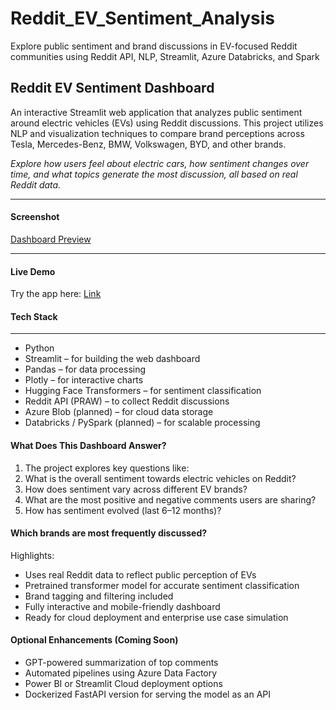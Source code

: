 # Reddit_EV_Sentiment_Analysis
Explore public sentiment and brand discussions in EV-focused Reddit communities using Reddit API, NLP, Streamlit, Azure Databricks, and Spark 

## Reddit EV Sentiment Dashboard
An interactive Streamlit web application that analyzes public sentiment around electric vehicles (EVs) using Reddit discussions. This project utilizes NLP and visualization techniques to compare brand perceptions across Tesla, Mercedes-Benz, BMW, Volkswagen, BYD, and other brands.

 
*Explore how users feel about electric cars, how sentiment changes over time, and what topics generate the most discussion, all based on real Reddit data.*

---

#### Screenshot

[Dashboard Preview](https://github.com/aishincp/Reddit_EV_Sentiment_Analysis/blob/main/assets/dashboard/Dashboard_Preview.pdf)

---

#### Live Demo

Try the app here: [Link](https://redditevsentimentanalysis-nc9xroxdw3ysnmpfxchmum.streamlit.app/)


#### Tech Stack
---
- Python
- Streamlit – for building the web dashboard
- Pandas – for data processing
- Plotly – for interactive charts
- Hugging Face Transformers – for sentiment classification
- Reddit API (PRAW) – to collect Reddit discussions
- Azure Blob (planned) – for cloud data storage
- Databricks / PySpark (planned) – for scalable processing

#### What Does This Dashboard Answer?

1. The project explores key questions like:
2. What is the overall sentiment towards electric vehicles on Reddit?
3. How does sentiment vary across different EV brands?
4. What are the most positive and negative comments users are sharing?
5. How has sentiment evolved (last 6–12 months)?

#### Which brands are most frequently discussed?

Highlights:
- Uses real Reddit data to reflect public perception of EVs
- Pretrained transformer model for accurate sentiment classification
- Brand tagging and filtering included
- Fully interactive and mobile-friendly dashboard
- Ready for cloud deployment and enterprise use case simulation

#### Optional Enhancements (Coming Soon)

- GPT-powered summarization of top comments
- Automated pipelines using Azure Data Factory
- Power BI or Streamlit Cloud deployment options
- Dockerized FastAPI version for serving the model as an API
